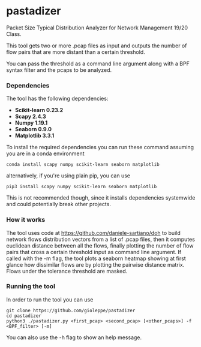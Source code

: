 # pastadizer
Packet Size Typical Distribution Analyzer for Network Management 19/20 Class.

This tool gets two or more .pcap files as input 
and outputs the number of flow pairs that are more distant than a certain
threshold.

You can pass the threshold as a command line argument
 along with a BPF syntax filter and the pcaps to be analyzed.

### Dependencies
The tool has the following dependencies:
- **Scikit-learn 0.23.2**
- **Scapy 2.4.3** 
- **Numpy 1.19.1**
- **Seaborn 0.9.0**
- **Matplotlib 3.3.1**

To install the required dependencies you 
can run these command assuming you are in a 
conda environment

`conda install scapy numpy scikit-learn seaborn matplotlib`

alternatively, if you're using plain pip, you can use

`pip3 install scapy numpy scikit-learn seaborn matplotlib`

This is not recommended though, since it
 installs dependencies systemwide and could potentially break other projects.
 
 ### How it works
 
 The tool uses code at https://github.com/daniele-sartiano/doh 
 to build network flows distribution vectors from a list of .pcap files,
  then it computes euclidean 
 distance between all the flows, finally plotting the number
 of flow pairs that cross a certain threshold input as command line argument.
 If called with the -m flag, the tool plots a seaborn heatmap showing 
 at first glance how dissimilar flows are by plotting the pairwise distance matrix.
 Flows under the tolerance threshold are masked.
 
 ### Running the tool
 
 In order to run the tool you can use 
 
~~~
git clone https://github.com/gioleppe/pastadizer
cd pastadizer
python3 ./pastadizer.py <first_pcap> <second_pcap> [<other_pcaps>] -f <BPF_filter> [-m]
~~~

You can also use the -h flag to show an help message.